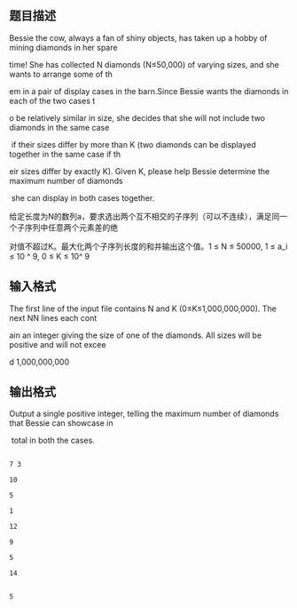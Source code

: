 ## 题目描述

<div>
 <div>
  Bessie the cow, always a fan of shiny objects, has taken up a hobby of mining diamonds in her spare 
 </div>
 <div>
  time! She has collected N diamonds (N≤50,000) of varying sizes, and she wants to arrange some of th
 </div>
 <div>
  em in a pair of display cases in the barn.Since Bessie wants the diamonds in each of the two cases t
 </div>
 <div>
  o be relatively similar in size, she decides that she will not include two diamonds in the same case
 </div>
 <div>
   if their sizes differ by more than K (two diamonds can be displayed together in the same case if th
 </div>
 <div>
  eir sizes differ by exactly K). Given K, please help Bessie determine the maximum number of diamonds
 </div>
 <div>
   she can display in both cases together.
 </div>
 <div>
  给定长度为N的数列a，要求选出两个互不相交的子序列（可以不连续），满足同一个子序列中任意两个元素差的绝
 </div>
 <div>
  对值不超过K。最大化两个子序列长度的和并输出这个值。1 ≤ N ≤ 50000, 1 ≤ a_i ≤ 10 ^ 9, 0 ≤ K ≤ 10^ 9
 </div>
</div>
<div></div>
<p></p>

## 输入格式

<div>
 The first line of the input file contains N and K (0≤K≤1,000,000,000). The next NN lines each cont
</div>
<div>
 ain an integer giving the size of one of the diamonds. All sizes will be positive and will not excee
</div>
<div>
 d 1,000,000,000
</div>
<p></p>

## 输出格式

<div>
 Output a single positive integer, telling the maximum number of diamonds that Bessie can showcase in
</div>
<div>
  total in both the cases.
</div>
<p></p>

```input1
7 3
10
5
1
12
9
5
14
```
```output1
5
```
